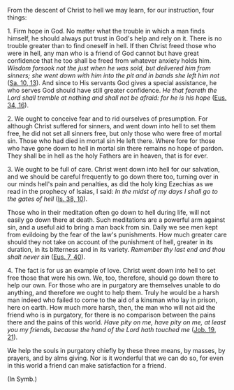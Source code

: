 
From the descent of Christ to hell we may learn, for our instruction, four things:

1\. Firm hope in God. No matter what the trouble in which a man finds himself, he should always put trust in God's help and rely on it. There is no trouble greater than to find oneself in hell. If then Christ freed those who were in hell, any man who is a friend of God cannot but have great confidence that he too shall be freed from whatever anxiety holds him. _Wisdom forsook not the just when he was sold, but delivered him from sinners; she went down with him into the pit and in bands she left him not_ ([Sa. 10, 13](https://vulgata.online/bible/Sa.10?ed=DR2&vfn=DR2.Sa.10.13:vs)). And since to His servants God gives a special assistance, he who serves God should have still greater confidence. _He that feareth the Lord shall tremble at nothing and shall not be afraid: for he is his hope_ ([Eus. 34, 16](https://vulgata.online/bible/Eus.34?ed=DR2&vfn=DR2.Eus.34.16:vs)).

2\. We ought to conceive fear and to rid ourselves of presumption. For although Christ suffered for sinners, and went down into hell to set them free, he did not set all sinners free, but only those who were free of mortal sin. Those who had died in mortal sin He left there. Where fore for those who have gone down to hell in mortal sin there remains no hope of pardon. They shall be in hell as the holy Fathers are in heaven, that is for ever.

3\. We ought to be full of care. Christ went down into hell for our salvation, and we should be careful frequently to go down there too, turning over in our minds hell's pain and penalties, as did the holy king Ezechias as we read in the prophecy of Isaias, I said: _In the midst of my days I shall go to the gates of hell_ ([Is. 38, 10](https://vulgata.online/bible/Is.38?ed=DR2&vfn=DR2.Is.38.10:vs)).

Those who in their meditation often go down to hell during life, will not easily go down there at death. Such meditations are a powerful arm against sin, and a useful aid to bring a man back from sin. Daily we see men kept from evildoing by the fear of the law's punishments. How much greater care should they not take on account of the punishment of hell, greater in its duration, in its bitterness and in its variety. _Remember thy last end and thou shalt never sin_ ([Eus. 7, 40](https://vulgata.online/bible/Eus.7?ed=DR2&vfn=DR2.Eus.7.40:vs)).

4\. The fact is for us an example of love. Christ went down into hell to set free those that were his own. We, too, therefore, should go down there to help our own. For those who are in purgatory are themselves unable to do anything, and therefore we ought to help them. Truly he would be a harsh man indeed who failed to come to the aid of a kinsman who lay in prison, here on earth. How much more harsh, then, the man who will not aid the friend who is in purgatory, for there is no comparison between the pains there and the pains of this world. _Have pity on me, have pity on me, at least you my friends, because the hand of the Lord hath touched me_ ([Job. 19, 21](https://vulgata.online/bible/Job.19?ed=DR2&vfn=DR2.Job.19.21:vs)).

We help the souls in purgatory chiefly by these three means, by masses, by prayers, and by alms giving. Nor is it wonderful that we can do so, for even in this world a friend can make satisfaction for a friend.

(In Symb.)
